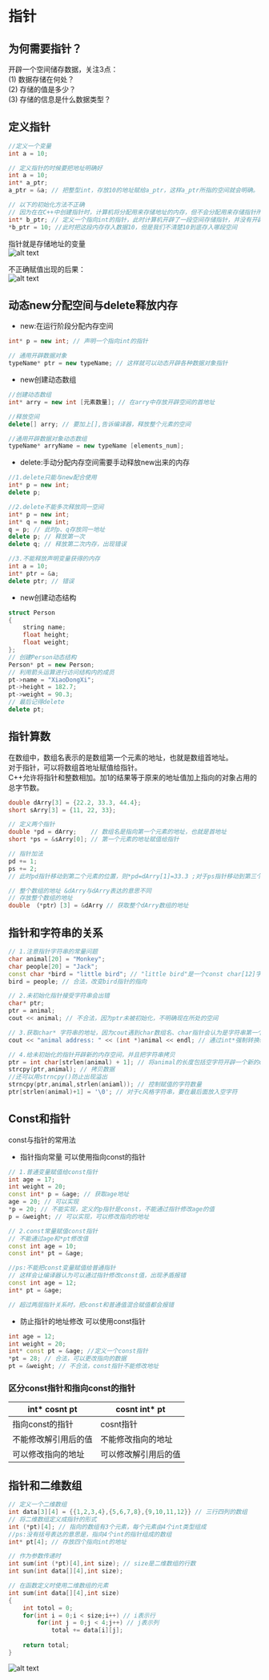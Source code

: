 # 指针
## 为何需要指针？</br>
开辟一个空间储存数据，关注3点：</br>
(1) 数据存储在何处？</br>
(2) 存储的值是多少？</br>
(3) 存储的信息是什么数据类型？</br>

## 定义指针
```cpp
//定义一个变量
int a = 10;

// 定义指针的时候要把地址明确好
int a = 10;
int* a_ptr;
a_ptr = &a; // 把整型int，存放10的地址赋给a_ptr，这样a_ptr所指的空间就会明确。

// 以下的初始化方法不正确
// 因为在在C++中创建指针时，计算机将分配用来存储地址的内存，但不会分配用来存储指针所指向的数据的内存
int* b_ptr; // 定义一个指向int的指针，此时计算机开辟了一段空间存储指针，并没有开辟存储数据的空间
*b_ptr = 10; //此时把这段内存存入数据10，但是我们不清楚10到底存入哪段空间
```
指针就是存储地址的变量</br>
![alt text](image_source/point1.png)

不正确赋值出现的后果：</br>
![alt text](image_source/point2.png)

## 动态new分配空间与delete释放内存
* new:在运行阶段分配内存空间
```cpp
int* p = new int; // 声明一个指向int的指针

// 通用开辟数据对象
typeName* ptr = new typeName; // 这样就可以动态开辟各种数据对象指针
```
* new创建动态数组
```cpp
//创建动态数组
int* arry = new int [元素数量]; // 在arry中存放开辟空间的首地址

//释放空间
delete[] arry; // 要加上[],告诉编译器，释放整个元素的空间

//通用开辟数据对象动态数组
typeName* arryName = new typeName [elements_num];
```

* delete:手动分配内存空间需要手动释放new出来的内存
```cpp
//1.delete只能与new配合使用
int* p = new int;
delete p;

//2.delete不能多次释放同一空间
int* p = new int;
int* q = new int;
q = p; // 此时p、q存放同一地址
delete p; // 释放第一次
delete q; // 释放第二次内存，出现错误

//3.不能释放声明变量获得的内存
int a = 10;
int* ptr = &a;
delete ptr; // 错误
```
* new创建动态结构
```cpp
struct Person
{
    string name;
    float height;
    float weight;
};
// 创建Person动态结构
Person* pt = new Person;
// 利用箭头运算进行访问结构内的成员
pt->name = "XiaoDongXi";
pt->height = 182.7;
pt->weight = 90.3;
// 最后记得delete
delete pt;
```

## 指针算数
在数组中，数组名表示的是数组第一个元素的地址，也就是数组首地址。</br>
对于指针，可以将数组首地址赋值给指针。</br>
C++允许将指针和整数相加。加1的结果等于原来的地址值加上指向的对象占用的总字节数。</br>
```cpp
double dArry[3] = {22.2, 33.3, 44.4};
short sArry[3] = {11, 22, 33};

// 定义两个指针
double *pd = dArry;    // 数组名是指向第一个元素的地址，也就是首地址
short *ps = &sArry[0]; // 第一个元素的地址赋值给指针

// 指针加法
pd += 1;
ps += 2;
// 此时pd指针移动到第二个元素的位置，则*pd=dArry[1]=33.3 ;对于ps指针移动到第三个元素的位置，则*ps=sArry[2]=33

// 整个数组的地址 &dArry与dArry表达的意思不同
// 存放整个数组的地址
double （*ptr）[3] = &dArry // 获取整个dArry数组的地址
```
## 指针和字符串的关系
```cpp
// 1.注意指针字符串的常量问题
char animal[20] = "Monkey";
char people[20] = "Jack";
const char *bird = "little bird"; // "little bird"是一个const char[12]字符串常量，后续不允许通过指针改变内部的值,但是可以改变指针的指向。所以要把指针定义成常量
bird = people; // 合法，改变bird指针的指向

// 2.未初始化指针接受字符串会出错
char* ptr;
ptr = animal;
cout << animal; // 不合法，因为ptr未被初始化，不明确现在所处的空间

// 3.获取char* 字符串的地址，因为cout遇到char数组名、char指针会认为是字符串第一个字符的首地址
cout << "animal address: " << (int *)animal << endl; // 通过int*强制转换输出地址

// 4.给未初始化的指针开辟新的内存空间，并且把字符串拷贝
ptr = int char[strlen(animal) + 1]; // 将animal的长度包括空字符开辟一个新的char类型空间，ptr可以指向这段新的空间
strcpy(ptr,animal); // 拷贝数据
//还可以用strncpy()防止出现溢出
strncpy(ptr,animal,strlen(aniaml)); // 控制赋值的字符数量
ptr[strlen(animal)+1] = '\0'; // 对于c风格字符串，要在最后面放入空字符
```
## Const和指针
const与指针的常用法
* 指针指向常量
可以使用指向const的指针
```cpp
// 1.普通变量赋值给const指针
int age = 17;
int weight = 20;
const int* p = &age; // 获取age地址
age = 20; // 可以实现
*p = 20; // 不能实现，定义的p指针是const，不能通过指针修改age的值
p = &weight; // 可以实现，可以修改指向的地址

// 2.const常量赋值const指针
// 不能通过age和*pt修改值
const int age = 10;
const int* pt = &age;

//ps:不能把const变量赋值给普通指针
// 这样会让编译器认为可以通过指针修改const值，出现矛盾报错
const int age = 12;
int* pt = &age;

// 超过两层指针关系时，把const和普通值混合赋值都会报错
```
* 防止指针的地址修改
可以使用const指针
```cpp
int age = 12;
int weight = 20;
int* const pt = &age; //定义一个const指针
*pt = 28; // 合法，可以更改指向的数据
pt = &weight; // 不合法，const指针不能修改地址
```
### 区分const指针和指向const的指针
int* cosnt pt|cosnt int* pt
---|---|
指向const的指针|cosnt指针
不能修改解引用后的值|不能修改指向的地址
可以修改指向的地址|可以修改解引用后的值

## 指针和二维数组
```cpp
// 定义一个二维数组
int data[3][4] = {{1,2,3,4},{5,6,7,8},{9,10,11,12}} // 三行四列的数组
// 将二维数组定义成指针的形式
int (*pt)[4]; // 指向的数组有3个元素，每个元素由4个int类型组成
//ps:没有括号表达的意思是，指向4个int的指针组成的数组
int* pt[4]; // 存放四个指向int的地址

// 作为参数传递时
int sum(int (*pt)[4],int size); // size是二维数组的行数
int sun(int data[][4],int size);

// 在函数定义时使用二维数组的元素
int sum(int data[][4],int size)
{
    int totol = 0;
    for(int i = 0;i < size;i++) // i表示行
        for(int j = 0;j < 4;j++) // j表示列
            total += data[i][j];
            
    return total;
}
```
![alt text](image_source/point3.png)